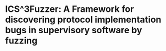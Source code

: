 # ICS^3Fuzzer: A Framework for discovering protocol implementation bugs in supervisory software by fuzzing
